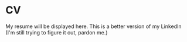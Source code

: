 # CV
My resume will be displayed here. This is a better version of my LinkedIn (I'm still trying to figure it out, pardon me.)
